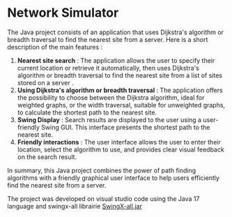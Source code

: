 # Network Simulator

The Java project consists of an application that uses Dijkstra's algorithm or breadth traversal to find the nearest site from a server. Here is a short description of the main features :

1. **Nearest site search** : The application allows the user to specify their current location or retrieve it automatically, then uses Dijkstra's algorithm or breadth traversal to find the nearest site from a list of sites stored on a server .
2. **Using Dijkstra's algorithm or breadth traversal** : The application offers the possibility to choose between the Dijkstra algorithm, ideal for weighted graphs, or the width traversal, suitable for unweighted graphs, to calculate the shortest path to the nearest site.
3. **Swing Display** : Search results are displayed to the user using a user-friendly Swing GUI. This interface presents the shortest path to the nearest site.
4. **Friendly interactions** : The user interface allows the user to enter their location, select the algorithm to use, and provides clear visual feedback on the search result.

In summary, this Java project combines the power of path finding algorithms with a friendly graphical user interface to help users efficiently find the nearest site from a server.

The project was developed on visual studio code using the Java 17 language and swingx-all librairie [SwingX-all.jar](https://jar-download.com/artifacts/org.swinglabs.swingx/swingx-all/1.6.4/source-code)
